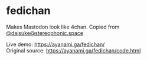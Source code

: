 # fedichan
Makes Mastodon look like 4chan. Copied from [@daisuke@stereophonic.space](https://stereophonic.space/daisuke)

Live demo: https://ayanami.ga/fedichan/  
Original source: https://ayanami.ga/fedichan/code.html
